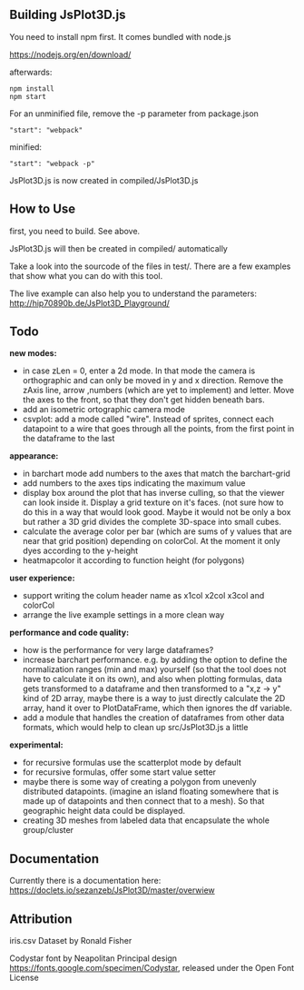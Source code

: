## Building JsPlot3D.js

You need to install npm first. It comes bundled with node.js

https://nodejs.org/en/download/

afterwards:

    npm install
    npm start

For an unminified file, remove the -p parameter from package.json 

    "start": "webpack"

minified:

    "start": "webpack -p"

JsPlot3D.js is now created in compiled/JsPlot3D.js


## How to Use

first, you need to build. See above.
    
JsPlot3D.js will then be created in compiled/ automatically
    
Take a look into the sourcode of the files in test/. There are a few examples that show what you can do with this tool.

The live example can also help you to understand the parameters: http://hip70890b.de/JsPlot3D_Playground/



## Todo

**new modes:**

- in case zLen = 0, enter a 2d mode. In that mode the camera is orthographic and can only be moved in y and x direction. Remove the zAxis line, arrow ,numbers (which are yet to implement) and letter. Move the axes to the front, so that they don't get hidden beneath bars.
- add an isometric ortographic camera mode
- csvplot: add a mode called "wire". Instead of sprites, connect each datapoint to a wire that goes through all the points, from the first point in the dataframe to the last

**appearance:**

- in barchart mode add numbers to the axes that match the barchart-grid
- add numbers to the axes tips indicating the maximum value
- display box around the plot that has inverse culling, so that the viewer can look inside it. Display a grid texture on it's faces. (not sure how to do this in a way that would look good. Maybe it would not be only a box but rather a 3D grid divides the complete 3D-space into small cubes.
- calculate the average color per bar (which are sums of y values that are near that grid position) depending on colorCol. At the moment it only dyes according to the y-height
- heatmapcolor it according to function height (for polygons)

**user experience:**

- support writing the colum header name as x1col x2col x3col and colorCol
- arrange the live example settings in a more clean way

**performance and code quality:**

- how is the performance for very large dataframes?
- increase barchart performance. e.g. by adding the option to define the normalization ranges (min and max) yourself (so that the tool does not have to calculate it on its own), and also when plotting formulas, data gets transformed to a dataframe and then transformed to a "x,z -> y" kind of 2D array, maybe there is a way to just directly calculate the 2D array, hand it over to PlotDataFrame, which then ignores the df variable.
- add a module that handles the creation of dataframes from other data formats, which would help to clean up src/JsPlot3D.js a little

**experimental:**

- for recursive formulas use the scatterplot mode by default
- for recursive formulas, offer some start value setter
- maybe there is some way of creating a polygon from unevenly distributed datapoints. (imagine an island floating somewhere that is made up of datapoints and then connect that to a mesh). So that geographic height data could be displayed.
- creating 3D meshes from labeled data that encapsulate the whole group/cluster


## Documentation

Currently there is a documentation here: https://doclets.io/sezanzeb/JsPlot3D/master/overwiew


## Attribution

iris.csv Dataset by Ronald Fisher

Codystar font by Neapolitan Principal design https://fonts.google.com/specimen/Codystar, released under the Open Font License

